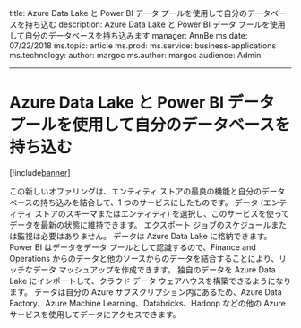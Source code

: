 title: Azure Data Lake と Power BI データ プールを使用して自分のデータベースを持ち込む description: Azure Data Lake と Power BI データ プールを使用して自分のデータベースを持ち込みます manager: AnnBe ms.date: 07/22/2018 ms.topic: article ms.prod: ms.service: business-applications ms.technology: author: margoc ms.author: margoc audience: Admin

---
#  <a name="bring-your-own-database-using-azure-data-lake-and-power-bi-data-pools"></a>Azure Data Lake と Power BI データ プールを使用して自分のデータベースを持ち込む

[!include[banner](../../includes/banner.md)]

この新しいオファリングは、エンティティ ストアの最良の機能と自分のデータベースの持ち込みを結合して、1 つのサービスにしたものです。 データ (エンティティ ストアのスキーマまたはエンティティ) を選択し、このサービスを使ってデータを最新の状態に維持できます。 エクスポート ジョブのスケジュールまたは監視は必要はありません。 データは Azure Data Lake に格納できます。 Power BI はデータをデータ プールとして認識するので、Finance and Operations からのデータと他のソースからのデータを結合することにより、リッチなデータ マッシュアップを作成できます。 独自のデータを Azure Data Lake にインポートして、クラウド データ ウェアハウスを構築できるようになります。 データは自分の Azure サブスクリプション内にあるため、Azure Data Factory、Azure Machine Learning、Databricks、Hadoop などの他の Azure サービスを使用してデータにアクセスできます。

